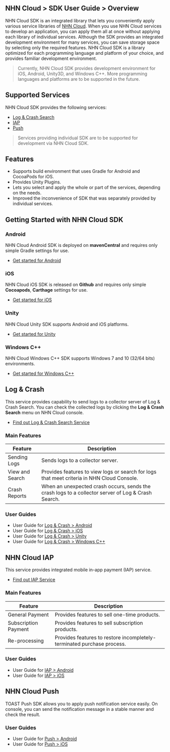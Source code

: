 ## NHN Cloud > SDK User Guide > Overview

NHN Cloud SDK is an integrated library that lets you conveniently apply various service libraries of [NHN Cloud](https://toast.com/). When you use NHN Cloud services to develop an application, you can apply them all at once without applying each library of individual services.
Although the SDK provides an integrated development environment for many services, you can save storage space by selecting only the required features. NHN Cloud SDK is a library optimized for each programming language and platform of your choice, and provides familiar development environment.

> Currently, NHN Cloud SDK provides development environment for iOS, Android, Unity3D, and Windows C++. More programming languages and platforms are to be supported in the future.

## Supported Services

NHN Cloud SDK provides the following services:

- [Log & Crash Search](https://toast.com/service/analytics/log_crash_search)
- [IAP](https://www.toast.com/service/mobile-service/iap)
- [Push](https://www.toast.com/service/notification/push)

> Services providing individual SDK are to be supported for development via NHN Cloud SDK.

## Features

- Supports build environment that uses Gradle for Android and CocoaPods for iOS.
- Provides Unity Plugins.
- Lets you select and apply the whole or part of the services, depending on the needs.
- Improved the inconvenience of SDK that was separately provided by individual services.

## Getting Started with NHN Cloud SDK

### Android

NHN Cloud Android SDK is deployed on **mavenCentral** and requires only simple Gradle settings for use.

- [Get started for Android](https://docs.toast.com/en/TOAST/en/toast-sdk/getting-started-android)

### iOS

NHN Cloud iOS SDK is released on **Github** and requires only simple **Cocoapods**, **Carthage** settings for use.

- [Get started for iOS](https://docs.toast.com/en/TOAST/en/toast-sdk/getting-started-ios)

### Unity

NHN Cloud Unity SDK supports Android and iOS platforms.

- [Get started for Unity](https://docs.toast.com/en/TOAST/en/toast-sdk/getting-started-unity)

### Windows C++

NHN Cloud Windows C++ SDK supports Windows 7 and 10 (32/64 bits) environments.

- [Get started for Windows C++](https://docs.toast.com/en/TOAST/en/toast-sdk/getting-started-windows)

## Log & Crash

This service provides capability to send logs to a collector server of Log & Crash Search. You can check the collected logs by clicking the **Log & Crash Search** menu on NHN Cloud console.

- [Find out Log & Crash Search Service](https://toast.com/service/analytics/log_crash_search)

### Main Features

| Feature      | Description                                       |
| ------- | ---------------------------------------- |
| Sending Logs   | Sends logs to a collector server.                        |
| View and Search | Provides features to view logs or search for logs that meet criteria in NHN Cloud Console. |
| Crash Reports | When an unexpected crash occurs, sends the crash logs to a collector server of Log & Crash Search. |

### User Guides

- User Guide for [Log & Crash > Android](https://docs.toast.com/en/TOAST/en/toast-sdk/log-collector-android)
- User Guide for [Log & Crash > iOS](https://docs.toast.com/en/TOAST/en/toast-sdk/log-collector-ios)
- User Guide for [Log & Crash > Unity](https://docs.toast.com/en/TOAST/en/toast-sdk/log-collector-unity)
- User Guide for [Log & Crash > Windows C++](https://docs.toast.com/en/TOAST/en/toast-sdk/log-collector-windows)

## NHN Cloud IAP

This service provides integrated mobile in-app payment (IAP) service.

- [Find out IAP Service](https://www.toast.com/service/mobile-service/iap)

### Main Features

| Feature | Description |
| -- | -- |
| General Payment | Provides features to sell one-time products. |
| Subscription Payment | Provides features to sell subscription products. |
| Re-processing | Provides features to restore incompletely-terminated purchase process. |

### User Guides

- User Guide for [IAP > Android](./iap-android)
- User Guide for [IAP > iOS](./iap-ios)

## NHN Cloud Push

TOAST Push SDK allows you to apply push notification service easily.
On console, you can send the notification message in a stable manner and check the result.

### User Guides

- User Guide for [Push > Android](./push-android)
- User Guide for [Push > iOS](./push-ios)
